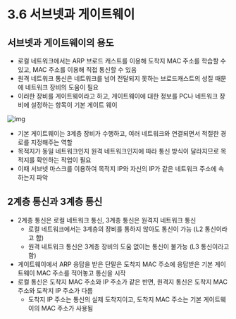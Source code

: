 # 3.6 서브넷과 게이트웨이

## 서브넷과 게이트웨이의 용도

- 로컬 네트워크에서는 ARP 브로드 캐스트를 이용해 도착지 MAC 주소를 학습할 수 있고, MAC 주소를 이용해 직접 통신할 수 있음
- 원격 네트워크 통신은 네트워크를 넘어 전달되지 못하는 브로드캐스트의 성질 때문에 네트워크 장비의 도움이 필요
- 이러한 장비를 게이트웨이라고 하고, 게이트웨이에 대한 정보를 PC나 네트워크 장비에 설정하는 항목이 기본 게이트 웨이

![img](https://postfiles.pstatic.net/20150721_20/triride_1437438524544sTfbe_PNG/1.png?type=w2)

- 기본 게이트웨이는 3계층 장비가 수행하고, 여러 네트워크와 연결되면서 적절한 경로를 지정해주는 역할
- 목적지가 동일 네트워크인지 원격 네트워크인지에 따라 통신 방식이 달라지므로 목적지를 확인하는 작업이 필요
- 이때 서브넷 마스크를 이용하여 목적지 IP와 자신의 IP가 같은 네트워크 주소에 속하는지 파악



## 2계층 통신과 3계층 통신

- 2계층 통신은 로컬 네트워크 통신, 3계층 통신은 원격지 네트워크 통신
  - 로컬 네트워크에서는 3계층의 장비를 통하지 않아도 통신이 가능 (L2 통신이라고 함)
  - 원격 네트워크 통신은 3계층 장비의 도움 없이는 통신이 불가능 (L3 통신이라고 함)
- 게이트웨이에서 ARP 응답을 받은 단말은 도착지 MAC 주소에 응답받은 기본 게이트웨이 MAC 주소를 적어놓고 통신을 시작
- 로컬 통신은 도착지 MAC 주소와 IP 주소가 같은 반면, 원격지 통신은 도착지 MAC 주소와 도착지 IP 주소가 다름
  - 도착지 IP 주소는 통신의 실제 도착지이고, 도착지 MAC 주소는 기본 게이트웨이의 MAC 주소가 사용됨